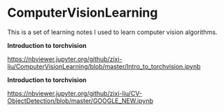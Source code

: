 # ComputerVisionLearning
This is a set of learning notes I used to learn computer vision algorithms.


**Introduction to torchvision**


https://nbviewer.jupyter.org/github/zixi-liu/ComputerVisionLearning/blob/master/Intro_to_torchvision.ipynb

**Introduction to torchvision**

https://nbviewer.jupyter.org/github/zixi-liu/CV-ObjectDetection/blob/master/GOOGLE_NEW.ipynb
